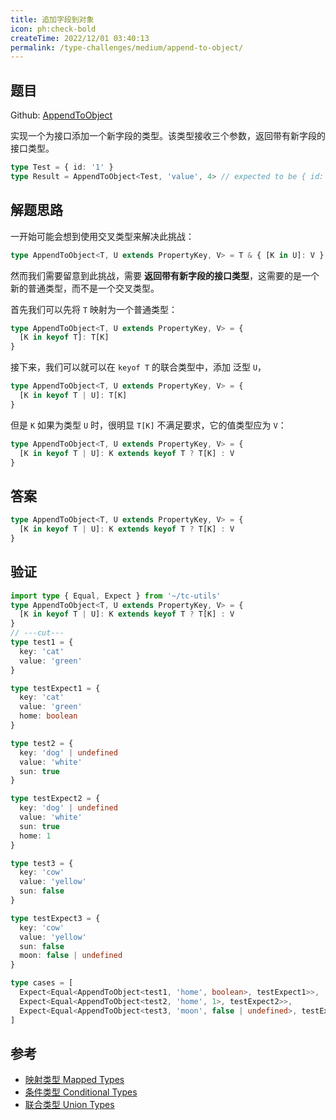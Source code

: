 ```yaml
---
title: 追加字段到对象
icon: ph:check-bold
createTime: 2022/12/01 03:40:13
permalink: /type-challenges/medium/append-to-object/
---
```


## 题目

Github: [AppendToObject](https://github.com/type-challenges/type-challenges/blob/main/questions/00527-medium-appendtoobject/)

实现一个为接口添加一个新字段的类型。该类型接收三个参数，返回带有新字段的接口类型。

```ts
type Test = { id: '1' }
type Result = AppendToObject<Test, 'value', 4> // expected to be { id: '1', value: 4 }
```

## 解题思路

一开始可能会想到使用交叉类型来解决此挑战：

```ts
type AppendToObject<T, U extends PropertyKey, V> = T & { [K in U]: V }
```

然而我们需要留意到此挑战，需要 **返回带有新字段的接口类型**，这需要的是一个新的普通类型，而不是一个交叉类型。

首先我们可以先将 `T` 映射为一个普通类型：

```ts
type AppendToObject<T, U extends PropertyKey, V> = {
  [K in keyof T]: T[K]
}
```

接下来，我们可以就可以在 `keyof T` 的联合类型中，添加 泛型 `U`，

```ts
type AppendToObject<T, U extends PropertyKey, V> = {
  [K in keyof T | U]: T[K]
}
```

但是 `K` 如果为类型 `U` 时，很明显 `T[K]` 不满足要求，它的值类型应为 `V`：

```ts
type AppendToObject<T, U extends PropertyKey, V> = {
  [K in keyof T | U]: K extends keyof T ? T[K] : V
}
```

## 答案

```ts
type AppendToObject<T, U extends PropertyKey, V> = { 
  [K in keyof T | U]: K extends keyof T ? T[K] : V
}
```

## 验证

```ts twoslash
import type { Equal, Expect } from '~/tc-utils'
type AppendToObject<T, U extends PropertyKey, V> = { 
  [K in keyof T | U]: K extends keyof T ? T[K] : V
}
// ---cut---
type test1 = {
  key: 'cat'
  value: 'green'
}

type testExpect1 = {
  key: 'cat'
  value: 'green'
  home: boolean
}

type test2 = {
  key: 'dog' | undefined
  value: 'white'
  sun: true
}

type testExpect2 = {
  key: 'dog' | undefined
  value: 'white'
  sun: true
  home: 1
}

type test3 = {
  key: 'cow'
  value: 'yellow'
  sun: false
}

type testExpect3 = {
  key: 'cow'
  value: 'yellow'
  sun: false
  moon: false | undefined
}

type cases = [
  Expect<Equal<AppendToObject<test1, 'home', boolean>, testExpect1>>,
  Expect<Equal<AppendToObject<test2, 'home', 1>, testExpect2>>,
  Expect<Equal<AppendToObject<test3, 'moon', false | undefined>, testExpect3>>,
]
```

## 参考

- [映射类型 Mapped Types](https://www.typescriptlang.org/docs/handbook/2/mapped-types.html)
- [条件类型 Conditional Types](https://www.typescriptlang.org/docs/handbook/2/conditional-types.html)
- [联合类型 Union Types](https://www.typescriptlang.org/docs/handbook/2/everyday-types.html#union-types)
